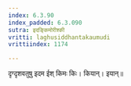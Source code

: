 ```yaml
---
index: 6.3.90
index_padded: 6.3.090
sutra: इदङ्किमोरीश्की
vritti: laghusiddhantakaumudi
vrittiindex: 1174

---
```

दृग्दृशवतुषु इदम ईश् किमः किः। कियान्। इयान्॥